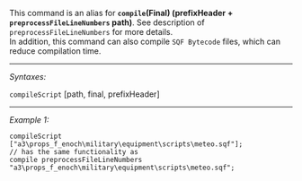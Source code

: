 This command is an alias for **`compile`(Final) (prefixHeader + `preprocessFileLineNumbers` path)**. See description of `preprocessFileLineNumbers` for more details.<br>
In addition, this command can also compile `SQF Bytecode` files, which can reduce compilation time.


---
*Syntaxes:*

`compileScript` [path, final, prefixHeader]

---
*Example 1:*

```sqf
compileScript ["a3\props_f_enoch\military\equipment\scripts\meteo.sqf"];
// has the same functionality as 
compile preprocessFileLineNumbers "a3\props_f_enoch\military\equipment\scripts\meteo.sqf";
```